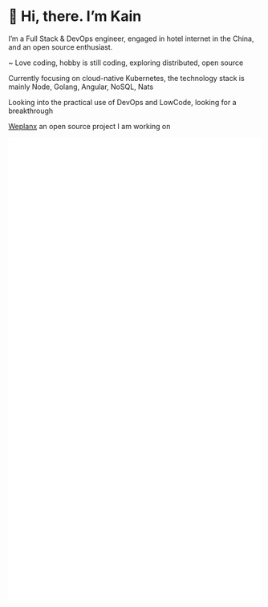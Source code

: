 # 👋 Hi, there. I’m Kain

I’m a Full Stack & DevOps engineer, engaged in hotel internet in the China, and an open source enthusiast.

~ Love coding, hobby is still coding, exploring distributed, open source

Currently focusing on cloud-native Kubernetes, the technology stack is mainly Node, Golang, Angular, NoSQL, Nats

Looking into the practical use of DevOps and LowCode, looking for a breakthrough

[Weplanx](https://github.com/weplanx) an open source project I am working on 

![github-metrics.svg](github-metrics.svg)
